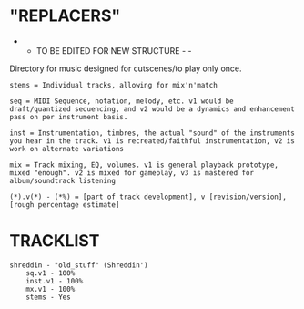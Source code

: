 # "REPLACERS"

 - - TO BE EDITED FOR NEW STRUCTURE - -

Directory for music designed for cutscenes/to play only once.

	stems = Individual tracks, allowing for mix'n'match

	seq = MIDI Sequence, notation, melody, etc. v1 would be draft/quantized sequencing, and v2 would be a dynamics and enhancement pass on per instrument basis.

	inst = Instrumentation, timbres, the actual "sound" of the instruments you hear in the track. v1 is recreated/faithful instrumentation, v2 is work on alternate variations

	mix = Track mixing, EQ, volumes. v1 is general playback prototype, mixed "enough". v2 is mixed for gameplay, v3 is mastered for album/soundtrack listening

	(*).v(*) - (*%) = [part of track development], v [revision/version], [rough percentage estimate]


# TRACKLIST
	shreddin - "old_stuff" (Shreddin')
		sq.v1 - 100%
		inst.v1 - 100%
		mx.v1 - 100%
		stems - Yes